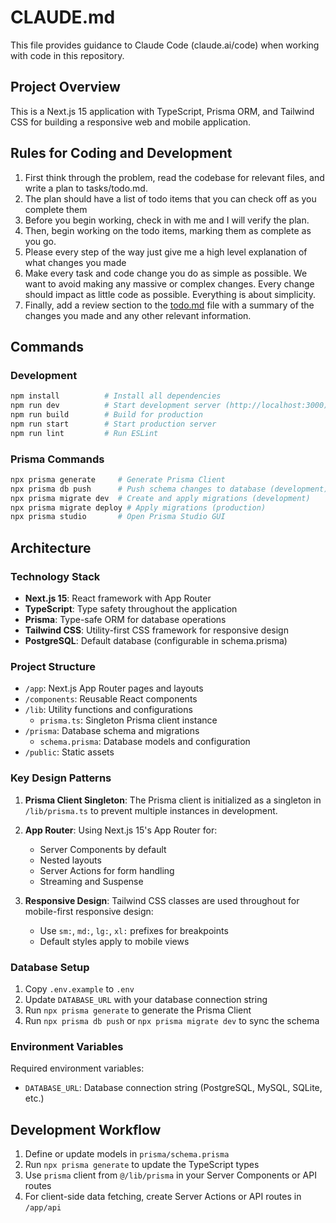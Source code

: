 # CLAUDE.md

This file provides guidance to Claude Code (claude.ai/code) when working with code in this repository.

## Project Overview

This is a Next.js 15 application with TypeScript, Prisma ORM, and Tailwind CSS for building a responsive web and mobile application.

## Rules for Coding and Development

1. First think through the problem, read the codebase for relevant files, and write a plan to tasks/todo.md.
2. The plan should have a list of todo items that you can check off as you complete them
3. Before you begin working, check in with me and I will verify the plan.
4. Then, begin working on the todo items, marking them as complete as you go.
5. Please every step of the way just give me a high level explanation of what changes you made
6. Make every task and code change you do as simple as possible. We want to avoid making any massive or complex changes. Every change should impact as little code as possible. Everything is about simplicity.
7. Finally, add a review section to the [todo.md](http://todo.md/) file with a summary of the changes you made and any other relevant information.


## Commands

### Development
```bash
npm install          # Install all dependencies
npm run dev          # Start development server (http://localhost:3000)
npm run build        # Build for production
npm run start        # Start production server
npm run lint         # Run ESLint
```

### Prisma Commands
```bash
npx prisma generate     # Generate Prisma Client
npx prisma db push      # Push schema changes to database (development)
npx prisma migrate dev  # Create and apply migrations (development)
npx prisma migrate deploy # Apply migrations (production)
npx prisma studio       # Open Prisma Studio GUI
```

## Architecture

### Technology Stack
- **Next.js 15**: React framework with App Router
- **TypeScript**: Type safety throughout the application
- **Prisma**: Type-safe ORM for database operations
- **Tailwind CSS**: Utility-first CSS framework for responsive design
- **PostgreSQL**: Default database (configurable in schema.prisma)

### Project Structure
- `/app`: Next.js App Router pages and layouts
- `/components`: Reusable React components
- `/lib`: Utility functions and configurations
  - `prisma.ts`: Singleton Prisma client instance
- `/prisma`: Database schema and migrations
  - `schema.prisma`: Database models and configuration
- `/public`: Static assets

### Key Design Patterns

1. **Prisma Client Singleton**: The Prisma client is initialized as a singleton in `/lib/prisma.ts` to prevent multiple instances in development.

2. **App Router**: Using Next.js 15's App Router for:
   - Server Components by default
   - Nested layouts
   - Server Actions for form handling
   - Streaming and Suspense

3. **Responsive Design**: Tailwind CSS classes are used throughout for mobile-first responsive design:
   - Use `sm:`, `md:`, `lg:`, `xl:` prefixes for breakpoints
   - Default styles apply to mobile views

### Database Setup

1. Copy `.env.example` to `.env`
2. Update `DATABASE_URL` with your database connection string
3. Run `npx prisma generate` to generate the Prisma Client
4. Run `npx prisma db push` or `npx prisma migrate dev` to sync the schema

### Environment Variables

Required environment variables:
- `DATABASE_URL`: Database connection string (PostgreSQL, MySQL, SQLite, etc.)

## Development Workflow

1. Define or update models in `prisma/schema.prisma`
2. Run `npx prisma generate` to update the TypeScript types
3. Use `prisma` client from `@/lib/prisma` in your Server Components or API routes
4. For client-side data fetching, create Server Actions or API routes in `/app/api`